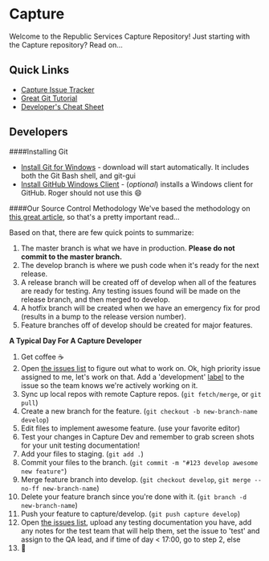 Capture
=======
Welcome to the Republic Services Capture Repository!
Just starting with the Capture repository?  Read on...

## Quick Links
- [Capture Issue Tracker](https://github.com/RepublicServicesRepository/Capture/issues)
- [Great Git Tutorial](https://www.atlassian.com/git/tutorials/)
- [Developer's Cheat Sheet](https://github.com/RepublicServicesRepository/Capture/wiki/Developer's-Cheat-Sheet)

## Developers
####Installing Git
- [Install Git for Windows](http://git-scm.com/download/win) - download will start automatically.  It includes both the Git Bash shell, and git-gui
- [Install GitHub Windows Client](https://windows.github.com/) - (*optional*) installs a Windows client for GitHub.  Roger should not use this :smile:

####Our Source Control Methodology
We've based the methodology on [this great article](http://nvie.com/posts/a-successful-git-branching-model/), so that's a pretty important read...

Based on that, there are few quick points to summarize:

1. The master branch is what we have in production.  **Please do not commit to the master branch.**
2. The develop branch is where we push code when it's ready for the next release.
3. A release branch will be created off of develop when all of the features are ready for testing.  Any testing issues found will be made on the release branch, and then merged to develop.
4. A hotfix branch will be created when we have an emergency fix for prod (results in a bump to the release version number).
5. Feature branches off of develop should be created for major features.

**A Typical Day For A Capture Developer**

1. Get coffee :coffee:
2. Open [the issues list](https://github.com/RepublicServicesRepository/Capture/issues) to figure out what to work on.  Ok, high priority issue assigned to me, let's work on that.  Add a 'development' [label](https://github.com/RepublicServicesRepository/Capture/labels) to the issue so the team knows we're actively working on it.
3. Sync up local repos with remote Capture repos. (`git fetch/merge`, or `git pull`)
4. Create a new branch for the feature. (`git checkout -b new-branch-name develop`)
5. Edit files to implement awesome feature. (use your favorite editor)
6. Test your changes in Capture Dev and remember to grab screen shots for your unit testing documentation!
7. Add your files to staging. (`git add .`)
8. Commit your files to the branch. (`git commit -m "#123 develop awesome new feature"`)
9. Merge feature branch into develop. (`git checkout develop`, `git merge --no-ff new-branch-name`)
10. Delete your feature branch since you're done with it. (`git branch -d new-branch-name`)
11. Push your feature to capture/develop. (`git push capture develop`)
12. Open [the issues list](https://github.com/RepublicServicesRepository/Capture/issues), upload any testing documentation you have, add any notes for the test team that will help them, set the issue to 'test' and assign to the QA lead, and if time of day < 17:00, go to step 2, else
13. :beers:

